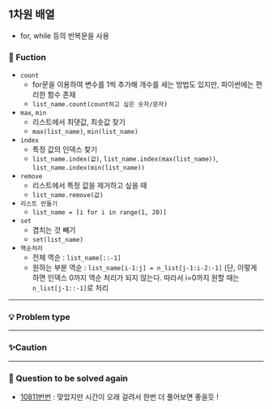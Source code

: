 ## 1차원 배열
- for, while 등의 반복문을 사용

### 🔎 Fuction
- `count`
    - for문을 이용하여 변수를 1씩 추가해 개수를 세는 방법도 있지만, 파이썬에는 편리한 함수 존재
    - `list_name.count(count하고 싶은 숫자/문자)`
- `max`, `min`
    - 리스트에서 최댓값, 최솟값 찾기
    - `max(list_name)`, `min(list_name)`
- `index`
    - 특정 값의 인덱스 찾기
    - `list_name.index(값)`, `list_name.index(max(list_name))`, `list_name.index(min(list_name))`
- `remove`
    - 리스트에서 특정 값을 제거하고 싶을 때
    - `list_name.remove(값)`
- `리스트 만들기`
    - `list_name = [i for i in range(1, 20)]`
- `set`
    - 겹치는 것 빼기
    - `set(list_name)`
- `역순처리`
    - 전체 역순 : `list_name[::-1]`
    - 원하는 부분 역순 : `list_name[i-1:j] = n_list[j-1:i-2:-1]` (단, 이렇게 하면 인덱스 0까지 역순 처리가 되지 않는다. 따라서 i=0까지 원할 때는 `n_list[j-1::-1]`로 처리
    
----------------------------------
### 💡 Problem type


----------------------------------
### ✨Caution

----------------------------------
### 📌 Question to be solved again
- [10811번번](https://www.acmicpc.net/problem/10811번) : 맞았지만 시간이 오래 걸려서 한번 더 풀어보면 좋을듯 !
